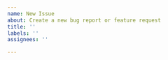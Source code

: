 ```yaml
---
name: New Issue
about: Create a new bug report or feature request
title: ''
labels: ''
assignees: ''

---
```



